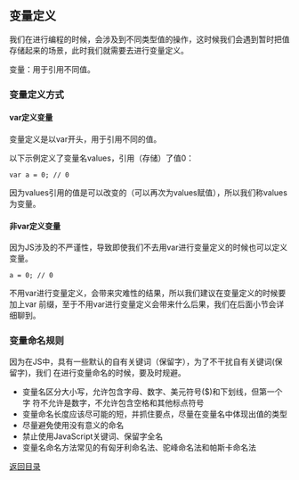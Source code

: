 ## 变量定义

我们在进行编程的时候，会涉及到不同类型值的操作，这时候我们会遇到暂时把值
存储起来的场景，此时我们就需要去进行变量定义。

变量：用于引用不同值。

### 变量定义方式

#### var定义变量

变量定义是以var开头，用于引用不同的值。

以下示例定义了变量名values，引用（存储）了值0：

```
var a = 0; // 0
```

因为values引用的值是可以改变的（可以再次为values赋值），所以我们称values
为变量。

#### 非var定义变量

因为JS涉及的不严谨性，导致即使我们不去用var进行变量定义的时候也可以定义变量。

```
a = 0; // 0
```

不用var进行变量定义，会带来灾难性的结果，所以我们建议在变量定义的时候要加上var
前缀，至于不用var进行变量定义会带来什么后果，我们在后面小节会详细聊到。

### 变量命名规则

因为在JS中，具有一些默认的自有关键词（保留字），为了不干扰自有关键词(保留字)，我们
在进行变量命名的时候，要及时规避。

* 变量名区分大小写，允许包含字母、数字、美元符号($)和下划线，但第一个字
  符不允许是数字，不允许包含空格和其他标点符号
* 变量命名长度应该尽可能的短，并抓住要点，尽量在变量名中体现出值的类型
* 尽量避免使用没有意义的命名
* 禁止使用JavaScript关键词、保留字全名
* 变量名命名方法常见的有匈牙利命名法、驼峰命名法和帕斯卡命名法

[返回目录](https://github.com/hanchn/couse-of-Javascript)